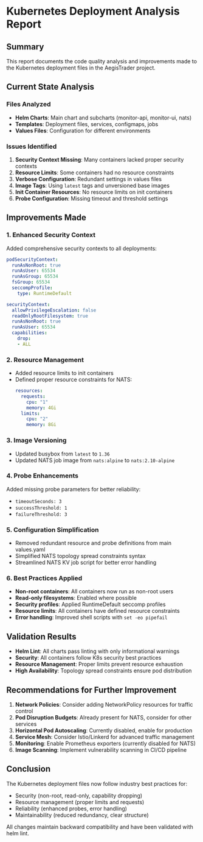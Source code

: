 # Kubernetes Deployment Analysis Report

## Summary

This report documents the code quality analysis and improvements made to the Kubernetes deployment files in the AegisTrader project.

## Current State Analysis

### Files Analyzed
- **Helm Charts**: Main chart and subcharts (monitor-api, monitor-ui, nats)
- **Templates**: Deployment files, services, configmaps, jobs
- **Values Files**: Configuration for different environments

### Issues Identified

1. **Security Context Missing**: Many containers lacked proper security contexts
2. **Resource Limits**: Some containers had no resource constraints
3. **Verbose Configuration**: Redundant settings in values files
4. **Image Tags**: Using `latest` tags and unversioned base images
5. **Init Container Resources**: No resource limits on init containers
6. **Probe Configuration**: Missing timeout and threshold settings

## Improvements Made

### 1. Enhanced Security Context

Added comprehensive security contexts to all deployments:

```yaml
podSecurityContext:
  runAsNonRoot: true
  runAsUser: 65534
  runAsGroup: 65534
  fsGroup: 65534
  seccompProfile:
    type: RuntimeDefault

securityContext:
  allowPrivilegeEscalation: false
  readOnlyRootFilesystem: true
  runAsNonRoot: true
  runAsUser: 65534
  capabilities:
    drop:
    - ALL
```

### 2. Resource Management

- Added resource limits to init containers
- Defined proper resource constraints for NATS:
  ```yaml
  resources:
    requests:
      cpu: "1"
      memory: 4Gi
    limits:
      cpu: "2"
      memory: 8Gi
  ```

### 3. Image Versioning

- Updated busybox from `latest` to `1.36`
- Updated NATS job image from `nats:alpine` to `nats:2.10-alpine`

### 4. Probe Enhancements

Added missing probe parameters for better reliability:
- `timeoutSeconds: 3`
- `successThreshold: 1`
- `failureThreshold: 3`

### 5. Configuration Simplification

- Removed redundant resource and probe definitions from main values.yaml
- Simplified NATS topology spread constraints syntax
- Streamlined NATS KV job script for better error handling

### 6. Best Practices Applied

- **Non-root containers**: All containers now run as non-root users
- **Read-only filesystems**: Enabled where possible
- **Security profiles**: Applied RuntimeDefault seccomp profiles
- **Resource limits**: All containers have defined resource constraints
- **Error handling**: Improved shell scripts with `set -eo pipefail`

## Validation Results

- **Helm Lint**: All charts pass linting with only informational warnings
- **Security**: All containers follow K8s security best practices
- **Resource Management**: Proper limits prevent resource exhaustion
- **High Availability**: Topology spread constraints ensure pod distribution

## Recommendations for Further Improvement

1. **Network Policies**: Consider adding NetworkPolicy resources for traffic control
2. **Pod Disruption Budgets**: Already present for NATS, consider for other services
3. **Horizontal Pod Autoscaling**: Currently disabled, enable for production
4. **Service Mesh**: Consider Istio/Linkerd for advanced traffic management
5. **Monitoring**: Enable Prometheus exporters (currently disabled for NATS)
6. **Image Scanning**: Implement vulnerability scanning in CI/CD pipeline

## Conclusion

The Kubernetes deployment files now follow industry best practices for:
- Security (non-root, read-only, capability dropping)
- Resource management (proper limits and requests)
- Reliability (enhanced probes, error handling)
- Maintainability (reduced redundancy, clear structure)

All changes maintain backward compatibility and have been validated with helm lint.